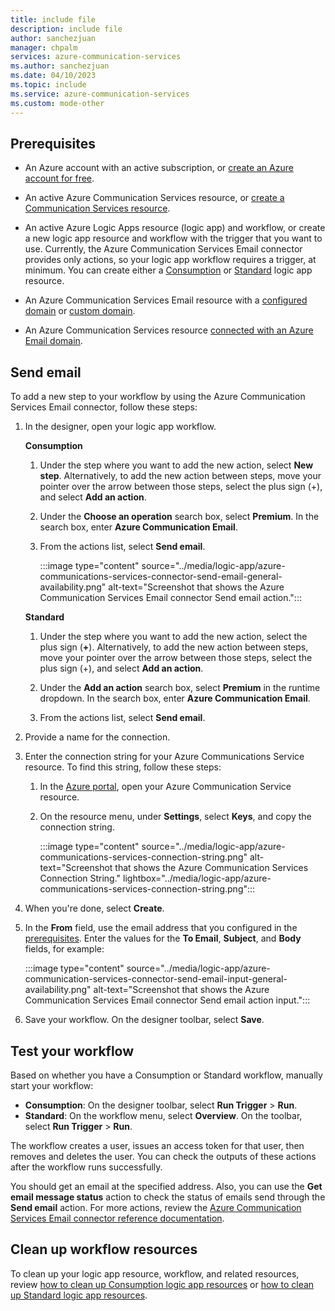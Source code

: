 ```yaml
---
title: include file
description: include file
author: sanchezjuan
manager: chpalm
services: azure-communication-services
ms.author: sanchezjuan
ms.date: 04/10/2023
ms.topic: include
ms.service: azure-communication-services
ms.custom: mode-other
---
```


## Prerequisites

- An Azure account with an active subscription, or [create an Azure account for free](https://azure.microsoft.com/free/?WT.mc_id=A261C142F).

- An active Azure Communication Services resource, or [create a Communication Services resource](../../create-communication-resource.md).

- An active Azure Logic Apps resource (logic app) and workflow, or create a new logic app resource and workflow with the trigger that you want to use. Currently, the Azure Communication Services Email connector provides only actions, so your logic app workflow requires a trigger, at minimum. You can create either a [Consumption](../../../../logic-apps/quickstart-create-example-consumption-workflow.md) or [Standard](../../../../logic-apps/create-single-tenant-workflows-azure-portal.md) logic app resource.

- An Azure Communication Services Email resource with a [configured domain](../../email/create-email-communication-resource.md) or [custom domain](../../email/add-custom-verified-domains.md).

- An Azure Communication Services resource [connected with an Azure Email domain](../../email/connect-email-communication-resource.md).

## Send email

To add a new step to your workflow by using the Azure Communication Services Email connector, follow these steps:

1. In the designer, open your logic app workflow.

   **Consumption**
   
   1. Under the step where you want to add the new action, select **New step**. Alternatively, to add the new action between steps, move your pointer over the arrow between those steps, select the plus sign (+), and select **Add an action**.

   1. Under the **Choose an operation** search box, select **Premium**. In the search box, enter **Azure Communication Email**.

   1. From the actions list, select **Send email**.

      :::image type="content" source="../media/logic-app/azure-communications-services-connector-send-email-general-availability.png" alt-text="Screenshot that shows the Azure Communication Services Email connector Send email action."::: 

   **Standard**
   
   1. Under the step where you want to add the new action, select the plus sign (**+**). Alternatively, to add the new action between steps, move your pointer over the arrow between those steps, select the plus sign (+), and select **Add an action**.

   1. Under the **Add an action** search box, select **Premium** in the runtime dropdown. In the search box, enter **Azure Communication Email**.

   1. From the actions list, select **Send email**.

1. Provide a name for the connection.

1. Enter the connection string for your Azure Communications Service resource. To find this string, follow these steps:

   1. In the [Azure portal](https://portal.azure.com/), open your Azure Communication Service resource.

   1. On the resource menu, under **Settings**, select **Keys**, and copy the connection string.

      :::image type="content" source="../media/logic-app/azure-communications-services-connection-string.png" alt-text="Screenshot that shows the Azure Communication Services Connection String." lightbox="../media/logic-app/azure-communications-services-connection-string.png"::: 
 
1. When you're done, select **Create**.

1. In the **From** field, use the email address that you configured in the [prerequisites](#prerequisites). Enter the values for the **To Email**, **Subject**, and **Body** fields, for example:
 
   :::image type="content" source="../media/logic-app/azure-communication-services-connector-send-email-input-general-availability.png" alt-text="Screenshot that shows the Azure Communication Services Email connector Send email action input.":::

1. Save your workflow. On the designer toolbar, select **Save**.

## Test your workflow

Based on whether you have a Consumption or Standard workflow, manually start your workflow:

* **Consumption**: On the designer toolbar, select **Run Trigger** > **Run**.
* **Standard**: On the workflow menu, select **Overview**. On the toolbar, select **Run Trigger** > **Run**.

The workflow creates a user, issues an access token for that user, then removes and deletes the user. You can check the outputs of these actions after the workflow runs successfully.

You should get an email at the specified address. Also, you can use the **Get email message status** action to check the status of emails send through the **Send email** action. For more actions, review the [Azure Communication Services Email connector reference documentation](/connectors/acsemail/).

## Clean up workflow resources

To clean up your logic app resource, workflow, and related resources, review [how to clean up Consumption logic app resources](../../../../logic-apps/manage-logic-apps-with-azure-portal.md?tabs=consumption#delete-logic-apps) or [how to clean up Standard logic app resources](../../../../logic-apps/manage-logic-apps-with-azure-portal.md?tabs=standard#delete-logic-apps).
